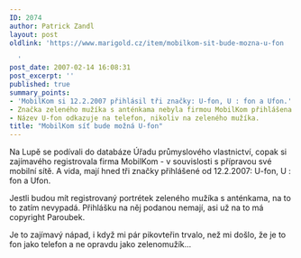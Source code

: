 ```yaml
---
ID: 2074
author: Patrick Zandl
layout: post
oldlink: 'https://www.marigold.cz/item/mobilkom-sit-bude-mozna-u-fon

  '
post_date: 2007-02-14 16:08:31
post_excerpt: ''
published: true
summary_points:
- 'MobilKom si 12.2.2007 přihlásil tři značky: U-fon, U : fon a Ufon.'
- Značka zeleného mužíka s anténkama nebyla firmou MobilKom přihlášena.
- Název U-fon odkazuje na telefon, nikoliv na zeleného mužíka.
title: "MobilKom síť bude možná U-fon"
---
```


<texy>Na Lupě se podívali do databáze Úřadu průmyslového vlastnictví, copak si zajímavého registrovala firma MobilKom - v souvislosti s přípravou své mobilní sítě. A vida, mají hned tři značky přihlášené od 12.2.2007: U-fon, U : fon a Ufon. 

Jestli budou mít registrovaný portrétek zeleného mužíka s anténkama, na to to zatím nevypadá. Přihlášku na něj podanou nemají, asi už na to má copyright Paroubek. 

Je to zajímavý nápad, i když mi pár pikovteřin trvalo, než mi došlo, že je to fon jako telefon a ne opravdu jako zelenomužík...